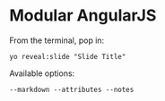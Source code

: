 
# Modular AngularJS

From the terminal, pop in:

  ```yo reveal:slide "Slide Title"```

Available options:

 ```--markdown --attributes --notes```
